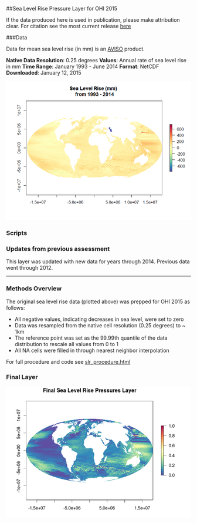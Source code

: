 ##Sea Level Rise Pressure Layer for OHI 2015 

If the data produced here is used in publication, please make attribution clear. For citation see the most current release [here](https://github.com/OHI-Science/ohiprep/releases)

###Data
  
Data for mean sea level rise (in mm) is an [AVISO](http://www.aviso.altimetry.fr/en/data/products/ocean-indicators-products/mean-sea-level/products-images.html) product.

**Native Data Resolution**: 0.25 degrees
**Values**: Annual rate of sea level rise in mm 
**Time Range**: January 1993 - June 2014
**Format**: NetCDF 
**Downloaded**: January 12, 2015


![](./images/slr_mm_raster_93_14.png)

### Scripts


### Updates from previous assessment

This layer was updated with new data for years through 2014. Previous data went through 2012.  

***

### Methods Overview

The original sea level rise data (plotted above) was prepped for OHI 2015 as follows:

- All negative values, indicating decreases in sea level, were set to zero  
- Data was resampled from the native cell resolution (0.25 degrees) to ~ 1km
- The reference point was set as the 99.99th quantile of the data distribution to rescale all values from 0 to 1
- All NA cells were filled in through nearest neighbor interpolation


For full procedure and code see [slr_procedure.html](https://github.com/OHI-Science/ohiprep/blob/master/globalprep/AVISO-SeaLevelRise/v2015/slr_create_layer.html)

### Final Layer

![](./images/slr_final.png)